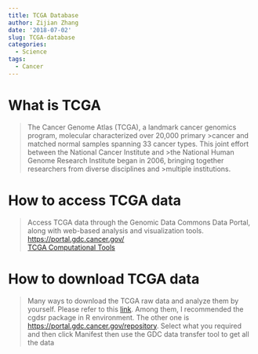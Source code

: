 ```yaml
---
title: TCGA Database
author: Zijian Zhang
date: '2018-07-02'
slug: TCGA-database
categories:
  - Science
tags:
  - Cancer
---
```


# What is TCGA

>The Cancer Genome Atlas (TCGA), a landmark cancer genomics program, molecular characterized over 20,000 primary >cancer and matched normal samples spanning 33 cancer types. This joint effort between the National Cancer Institute and >the National Human Genome Research Institute began in 2006, bringing together researchers from diverse disciplines and >multiple institutions.

# How to access TCGA data

>Access TCGA data through the Genomic Data Commons Data Portal, along with web-based analysis and visualization tools.  
>https://portal.gdc.cancer.gov/  
>[TCGA Computational Tools](https://www.cancer.gov/about-nci/organization/ccg/research/structural-genomics/tcga/using-tcga/tools)

# How to download TCGA data

> Many ways to download the TCGA raw data and analyze them by yourself. Please refer to this [link](http://www.bio-info-trainee.com/3380.html).
>Among them, I recommended the cgdsr package in R environment.
>The other one is https://portal.gdc.cancer.gov/repository.
>Select what you required and then click Manifest
>then use the GDC data transfer tool to get all the data

